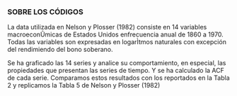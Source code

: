 ### SOBRE LOS CÓDIGOS 

La data utilizada en Nelson y Plosser (1982) consiste en 14 variables macroeconÛmicas de Estados Unidos enfrecuencia anual de 1860 a 1970. Todas las variables son expresadas en logarÌtmos naturales con excepción del rendimiendo del bono soberano. 

Se ha graficado las 14 series y analice su comportamiento, en especial, las propiedades que presentan las series de tiempo. Y se ha calculado la ACF de cada serie. Comparamos estos resultados con los reportados en la Tabla 2 y replicamos la Tabla 5 de Nelson y Plosser (1982)